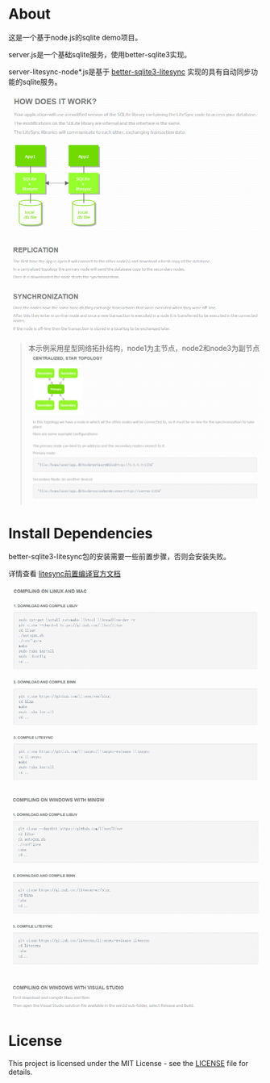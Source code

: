 # About

这是一个基于node.js的sqlite demo项目。

server.js是一个基础sqlite服务，使用better-sqlite3实现。

server-litesync-node*.js是基于 [better-sqlite3-litesync](https://litesync.io/) 实现的具有自动同步功能的sqlite服务。

![litesync-workflow](images/litesync-workflow.png)

![replication-sync](images/replication-sync.png)

> 本示例采用星型网络拓扑结构，node1为主节点，node2和node3为副节点
> ![star-topology](images/star-topology.png)

# Install Dependencies

better-sqlite3-litesync包的安装需要一些前置步骤，否则会安装失败。

详情查看 [litesync前置编译官方文档](https://litesync.io/compiling.html)

![linux-macos-compiling](images/linux-macos-compiling.png)

![windows-compiling](images/windows-compiling.png)

# License

This project is licensed under the MIT License - see the [LICENSE](LICENSE) file for details.